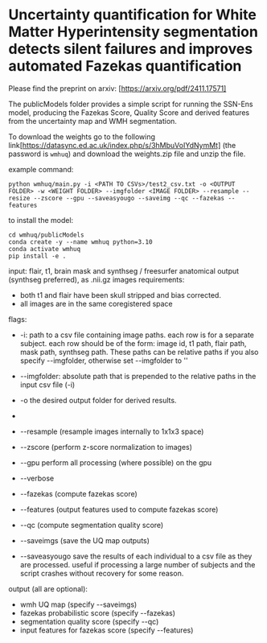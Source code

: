 # Uncertainty quantification for White Matter Hyperintensity segmentation detects silent failures and improves automated Fazekas quantification

Please find the preprint on arxiv: [https://arxiv.org/pdf/2411.17571]

The publicModels folder provides a simple script for running the SSN-Ens model, producing the Fazekas Score, Quality Score and derived features from the uncertainty map and WMH segmentation.

To download the weights go to the following link[https://datasync.ed.ac.uk/index.php/s/3hMbuVoIYdNymMt] (the password is `wmhuq`) and download the weights.zip file and unzip the file.

example command:

```
python wmhuq/main.py -i <PATH TO CSVs>/test2_csv.txt -o <OUTPUT FOLDER> -w <WEIGHT FOLDER> --imgfolder <IMAGE FOLDER> --resample --resize --zscore --gpu --saveasyougo --saveimg --qc --fazekas --features 
```

to install the model:
```
cd wmhuq/publicModels
conda create -y --name wmhuq python=3.10
conda activate wmhuq
pip install -e .
```


input: flair, t1, brain mask and synthseg / freesurfer anatomical output (synthseg preferred), as .nii.gz images
requirements: 
  - both t1 and flair have been skull stripped and bias corrected.
  - all images are in the same coregistered space

flags:
  - -i: path to a csv file containing image paths. each row is for a separate subject. each row should be of the form: image id, t1 path, flair path, mask path, synthseg path. These paths can be relative paths if you also specify --imgfolder, otherwise set --imgfolder to ''
  - --imgfolder: absolute path that is prepended to the relative paths in the input csv file (-i)
    
  - -o the desired output folder for derived results.
  - 
  - --resample (resample images internally to 1x1x3 space)
  - --zscore (perform z-score normalization to images)
  - --gpu perform all processing (where possible) on the gpu
  - --verbose
  - --fazekas (compute fazekas score)
  - --features (output features used to compute fazekas score)
  - --qc (compute segmentation quality score)
  - --saveimgs (save the UQ map outputs)
  - --saveasyougo save the results of each individual to a csv file as they are processed. useful if processing a large number of subjects and the script crashes without recovery for some reason.


output (all are optional):
  - wmh UQ map (specify --saveimgs)
  - fazekas probabilistic score (specify --fazekas)
  - segmentation quality score (specify --qc)
  - input features for fazekas score (specify --features)
